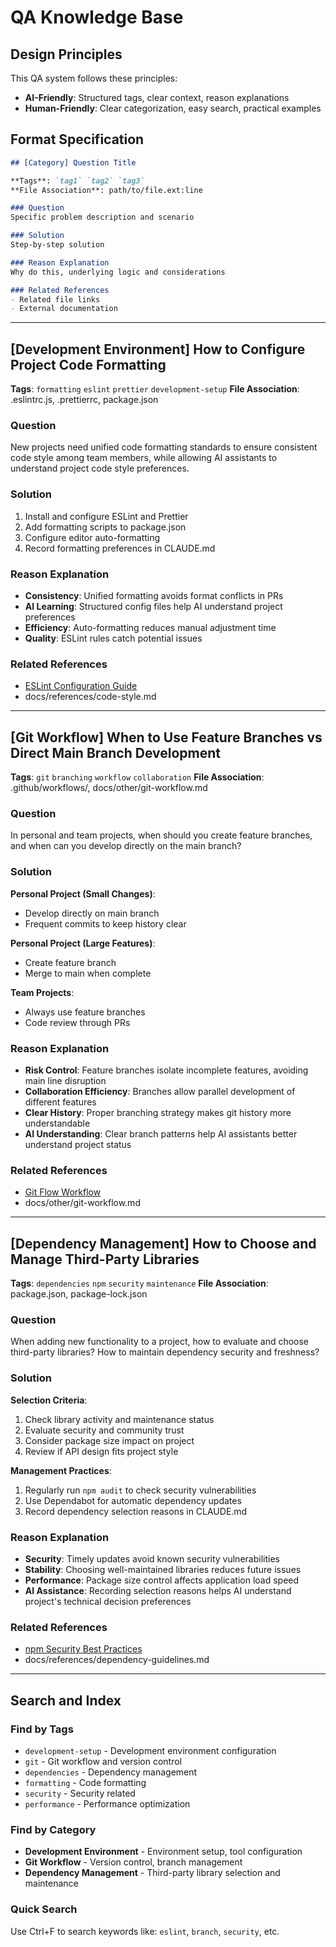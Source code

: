 # QA Knowledge Base

## Design Principles

This QA system follows these principles:
- **AI-Friendly**: Structured tags, clear context, reason explanations
- **Human-Friendly**: Clear categorization, easy search, practical examples

## Format Specification

```markdown
## [Category] Question Title

**Tags**: `tag1` `tag2` `tag3`
**File Association**: path/to/file.ext:line

### Question
Specific problem description and scenario

### Solution
Step-by-step solution

### Reason Explanation
Why do this, underlying logic and considerations

### Related References
- Related file links
- External documentation
```

---

## [Development Environment] How to Configure Project Code Formatting

**Tags**: `formatting` `eslint` `prettier` `development-setup`
**File Association**: .eslintrc.js, .prettierrc, package.json

### Question
New projects need unified code formatting standards to ensure consistent code style among team members, while allowing AI assistants to understand project code style preferences.

### Solution
1. Install and configure ESLint and Prettier
2. Add formatting scripts to package.json
3. Configure editor auto-formatting
4. Record formatting preferences in CLAUDE.md

### Reason Explanation
- **Consistency**: Unified formatting avoids format conflicts in PRs
- **AI Learning**: Structured config files help AI understand project preferences
- **Efficiency**: Auto-formatting reduces manual adjustment time
- **Quality**: ESLint rules catch potential issues

### Related References
- [ESLint Configuration Guide](https://eslint.org/docs/user-guide/configuring)
- docs/references/code-style.md

---

## [Git Workflow] When to Use Feature Branches vs Direct Main Branch Development

**Tags**: `git` `branching` `workflow` `collaboration`
**File Association**: .github/workflows/, docs/other/git-workflow.md

### Question
In personal and team projects, when should you create feature branches, and when can you develop directly on the main branch?

### Solution
**Personal Project (Small Changes)**:
- Develop directly on main branch
- Frequent commits to keep history clear

**Personal Project (Large Features)**:
- Create feature branch
- Merge to main when complete

**Team Projects**:
- Always use feature branches
- Code review through PRs

### Reason Explanation
- **Risk Control**: Feature branches isolate incomplete features, avoiding main line disruption
- **Collaboration Efficiency**: Branches allow parallel development of different features
- **Clear History**: Proper branching strategy makes git history more understandable
- **AI Understanding**: Clear branch patterns help AI assistants better understand project status

### Related References
- [Git Flow Workflow](https://nvie.com/posts/a-successful-git-branching-model/)
- docs/other/git-workflow.md

---

## [Dependency Management] How to Choose and Manage Third-Party Libraries

**Tags**: `dependencies` `npm` `security` `maintenance`
**File Association**: package.json, package-lock.json

### Question
When adding new functionality to a project, how to evaluate and choose third-party libraries? How to maintain dependency security and freshness?

### Solution
**Selection Criteria**:
1. Check library activity and maintenance status
2. Evaluate security and community trust
3. Consider package size impact on project
4. Review if API design fits project style

**Management Practices**:
1. Regularly run `npm audit` to check security vulnerabilities
2. Use Dependabot for automatic dependency updates
3. Record dependency selection reasons in CLAUDE.md

### Reason Explanation
- **Security**: Timely updates avoid known security vulnerabilities
- **Stability**: Choosing well-maintained libraries reduces future issues
- **Performance**: Package size control affects application load speed
- **AI Assistance**: Recording selection reasons helps AI understand project's technical decision preferences

### Related References
- [npm Security Best Practices](https://docs.npmjs.com/auditing-package-dependencies-for-security-vulnerabilities)
- docs/references/dependency-guidelines.md

---

## Search and Index

### Find by Tags
- `development-setup` - Development environment configuration
- `git` - Git workflow and version control
- `dependencies` - Dependency management
- `formatting` - Code formatting
- `security` - Security related
- `performance` - Performance optimization

### Find by Category
- **Development Environment** - Environment setup, tool configuration
- **Git Workflow** - Version control, branch management
- **Dependency Management** - Third-party library selection and maintenance

### Quick Search
Use Ctrl+F to search keywords like: `eslint`, `branch`, `security`, etc.
